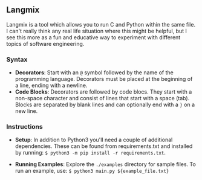 ## Langmix

Langmix is a tool which allows you to run C and Python within the same file. I can't really think any real life situation where this might be helpful, but I see this more as a fun and educative way to experiment with different topics of software engineering.

### Syntax

- **Decorators**: Start with an `@` symbol followed by the name of the programming language. Decorators must be placed at the beginning of a line, ending with a newline.
- **Code Blocks**: Decorators are followed by code blocs. They start with a non-space character and consist of lines that start with a space (tab). Blocks are separated by blank lines and can optionally end with a `}` on a new line.

### Instructions

- **Setup**: In addition to Python3 you'll need a couple of additional dependencies. These can be found from requirements.txt and installed by running:
`$ python3 -m pip install -r requirements.txt`.

- **Running Examples**: Explore the `./examples` directory for sample files. To run an example, use:
`$ python3 main.py ${example_file.txt}`
